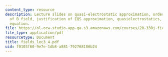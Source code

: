 ```yaml
---
content_type: resource
description: Lecture slides on quasi-electrostatic approximation, order of magnitude
  of B field, justification of EQS approximation, quasielectrostatics, and Poisson's
  equation.
file: https://ol-ocw-studio-app-qa.s3.amazonaws.com/courses/20-330j-fields-forces-and-flows-in-biological-systems-spring-2007/f0103f609e7e1db8a881792768186b24_fields_lec3_4.pdf
file_type: application/pdf
resourcetype: Document
title: fields_lec3_4.pdf
uid: f0103f60-9e7e-1db8-a881-792768186b24
---
```

